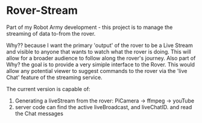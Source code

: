 # Rover-Stream
Part of my Robot Army development - this project is to manage the streaming of data to-from the rover.

Why??  because I want the primary 'output' of the rover to be a Live Stream and visible to anyone that wants to watch what the rover is doing.  This will allow for a broader audience to follow along the rover's journey.
Also part of Why? the goal is to provide a very simiple interface to the Rover.  This would allow any potential viewer to suggest commands to the rover via the 'live Chat' feature of the streaming service.

The current version is capable of:
1) Generating a liveStream from the rover:  PiCamera -> ffmpeg -> youTube
2) server code can find the active liveBroadcast, and liveChatID.  and read the Chat messages
